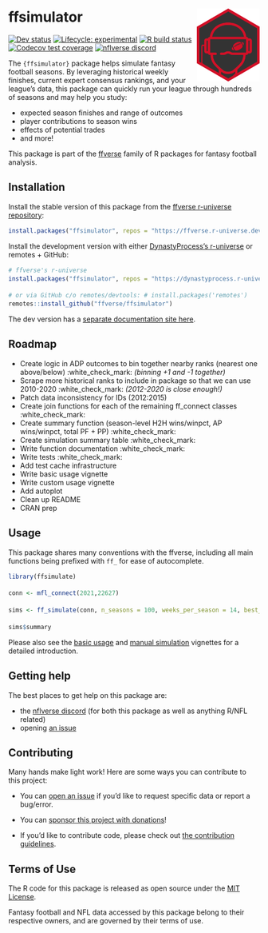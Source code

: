 
<!-- README.md is generated from README.Rmd. Please edit that file -->

# ffsimulator <a href='#'><img src="man/figures/logo.png" align="right" width="25%" min-width="120px"/></a>

<!-- badges: start -->
<!-- [![CRAN status](https://img.shields.io/cran/v/ffsimulator?style=flat-square&logo=R&label=CRAN)](https://CRAN.R-project.org/package=ffsimulator)  -->

[![Dev
status](https://img.shields.io/github/r-package/v/ffverse/ffsimulator/main?label=dev%20version&style=flat-square&logo=github)](https://ffsimulator.ffverse.com/)
[![Lifecycle:
experimental](https://img.shields.io/badge/lifecycle-experimental-orange.svg?style=flat-square)](https://lifecycle.r-lib.org/articles/stages.html)
[![R build
status](https://img.shields.io/github/workflow/status/ffverse/ffsimulator/R-CMD-check?label=R%20check&style=flat-square&logo=github)](https://github.com/ffverse/ffsimulator/actions)
[![Codecov test
coverage](https://img.shields.io/codecov/c/github/ffverse/ffsimulator?label=codecov&style=flat-square&logo=codecov)](https://codecov.io/gh/ffverse/ffsimulator?branch=main)
[![nflverse
discord](https://img.shields.io/discord/591914197219016707.svg?color=5865F2&label=nflverse%20discord&logo=discord&logoColor=5865F2&style=flat-square)](https://discord.com/invite/5Er2FBnnQa)

<!-- badges: end -->

The `{ffsimulator}` package helps simulate fantasy football seasons. By
leveraging historical weekly finishes, current expert consensus
rankings, and your league’s data, this package can quickly run your
league through hundreds of seasons and may help you study:

-   expected season finishes and range of outcomes
-   player contributions to season wins
-   effects of potential trades
-   and more!

This package is part of the [ffverse](https://ffverse.com) family of R
packages for fantasy football analysis.

## Installation

Install the stable version of this package from the [ffverse r-universe
repository](https://ffverse.r-universe.dev):

``` r
install.packages("ffsimulator", repos = "https://ffverse.r-universe.dev")
```

Install the development version with either [DynastyProcess’s
r-universe](https://dynastyprocess.r-universe.dev) or remotes + GitHub:

``` r
# ffverse's r-universe
install.packages("ffsimulator", repos = "https://dynastyprocess.r-universe.dev")

# or via GitHub c/o remotes/devtools: # install.packages('remotes')
remotes::install_github("ffverse/ffsimulator")
```

The dev version has a [separate documentation site
here](https://ffsimulator.ffverse.com/dev/).

## Roadmap

-   Create logic in ADP outcomes to bin together nearby ranks (nearest
    one above/below) :white\_check\_mark: *(binning +1 and -1 together)*
-   Scrape more historical ranks to include in package so that we can
    use 2010-2020 :white\_check\_mark: *(2012-2020 is close enough!)*
-   Patch data inconsistency for IDs (2012:2015)
-   Create join functions for each of the remaining ff\_connect classes
    :white\_check\_mark:
-   Create summary function (season-level H2H wins/winpct, AP
    wins/winpct, total PF + PP) :white\_check\_mark:
-   Create simulation summary table :white\_check\_mark:
-   Write function documentation :white\_check\_mark:
-   Write tests :white\_check\_mark:
-   Add test cache infrastructure
-   Write basic usage vignette
-   Write custom usage vignette
-   Add autoplot
-   Clean up README
-   CRAN prep

## Usage

This package shares many conventions with the ffverse, including all
main functions being prefixed with `ff_` for ease of autocomplete.

``` r
library(ffsimulate)

conn <- mfl_connect(2021,22627)

sims <- ff_simulate(conn, n_seasons = 100, weeks_per_season = 14, best_ball = FALSE)

sims$summary
```

Please also see the [basic
usage](https://ffsimulator.ffverse.com/articles/basic.html) and [manual
simulation](https://ffsimulator.ffverse.com/articles/manual.html)
vignettes for a detailed introduction.

## Getting help

The best places to get help on this package are:

-   the [nflverse discord](https://discord.com/invite/5Er2FBnnQa) (for
    both this package as well as anything R/NFL related)
-   opening [an
    issue](https://github.com/dynastyprocess/ffsimulator/issues/new/choose)

## Contributing

Many hands make light work! Here are some ways you can contribute to
this project:

-   You can [open an
    issue](https://github.com/dynastyprocess/ffsimulator/issues/new/choose)
    if you’d like to request specific data or report a bug/error.

-   You can [sponsor this project with
    donations](https://github.com/sponsors/tanho63)!

-   If you’d like to contribute code, please check out [the contribution
    guidelines](https://ffsimulator.ffverse.com/CONTRIBUTING.html).

## Terms of Use

The R code for this package is released as open source under the [MIT
License](https://ffsimulator.ffverse.com/LICENSE.html).

Fantasy football and NFL data accessed by this package belong to their
respective owners, and are governed by their terms of use.
